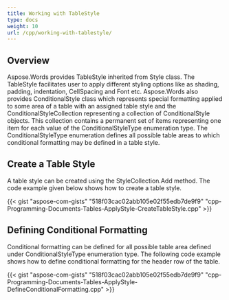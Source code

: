```yaml
---
title: Working with TableStyle
type: docs
weight: 10
url: /cpp/working-with-tablestyle/
---
```


## **Overview**
Aspose.Words provides TableStyle inherited from Style class. The TableStyle facilitates user to apply different styling options like as shading, padding, indentation, CellSpacing and Font etc. Aspose.Words also provides ConditionalStyle class which represents special formatting applied to some area of a table with an assigned table style and the ConditionalStyleCollection representing a collection of ConditionalStyle objects. This collection contains a permanent set of items representing one item for each value of the ConditionalStyleType enumeration type. The ConditionalStyleType enumeration defines all possible table areas to which conditional formatting may be defined in a table style.
## **Create a Table Style**
A table style can be created using the StyleCollection.Add method. The code example given below shows how to create a table style.

{{< gist "aspose-com-gists" "518f03cac02abb105e02f55edb7de9f9" "cpp-Programming-Documents-Tables-ApplyStyle-CreateTableStyle.cpp" >}}
## **Defining Conditional Formatting**
Conditional formatting can be defined for all possible table area defined under ConditionalStyleType enumeration type. The following code example shows how to define conditional formatting for the header row of the table.

{{< gist "aspose-com-gists" "518f03cac02abb105e02f55edb7de9f9" "cpp-Programming-Documents-Tables-ApplyStyle-DefineConditionalFormatting.cpp" >}}
